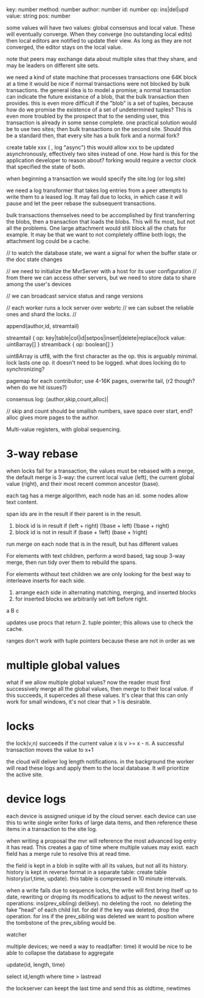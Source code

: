 
key: number
method: number
author: number
id: number
op: ins|del|upd
value: string
pos: number

some values will have two values: global consensus and local value. These will eventually converge. When they converge (no outstanding local edits) then local editors are notified to update their view. As long as they are not converged, the editor stays on the local value.

note that peers may exchange data about multiple sites that they share, and may be leaders on different site sets.

we need a kind of state machine that processes transactions one 64K block at a time
it would be nice if normal transactions were not blocked by bulk transactions. the general idea is to model a promise; a normal transaction can indicate the future existance of a blob, that the bulk transaction then provides. this is even more difficult if the "blob" is a set of tuples, because how do we promise the existence of a set of undetermined tuples? This is even more troubled by the prospect that to the sending user, this transaction is already in some sense complete. 
one practical solution would be to use two sites; then bulk transactions on the second site. Should this be a standard then, that every site has a bulk fork and a normal fork?

create table xxx (      , log "async")
this would allow xxx to be updated asynchronously, effectively two sites instead of one. How hard is this for the application developer to reason about? forking would require a vector clock that specified the state of both.

when beginning a transaction we would specify the site.log (or log.site)

we need a log transformer that takes log entries from a peer attempts to write them to a leased log. It may fail due to locks, in which case it will pause and let the peer rebase the subsequent transactions.

bulk transactions themselves need to be accomplished by first transferring the blobs, then a transaction that loads the blobs. This will fix most, but not all the problems. One large attachment would still block all the chats for example. It may be that we want to not completely offline both logs; the attachment log could be a cache.


// to watch the database state, we want a signal for when the buffer state or the doc state changes



// we need to initialize the MvrServer with a host for its user configuration
// from there we can access other servers, but we need to store data to share among the user's devices


// we can broadcast service status and range versions


// each worker runs a lock server over webrtc
// we can subset the reliable ones and shard the locks.
// 

append(author,id, streamtail)

streamtail {
  op: key|table|col|id|setpos|insert|delete|replace|lock
  value: uint8array[]
}
streamback {
  op: boolean[]
}

uint8Array is utf8, with the first character as the op.
this is arguably minimal.
lock lasts one op. it doesn't need to be logged.
what does locking do to synchronizing? 



pagemap for each contributor; use 4-16K pages, overwrite tail, (r2 though? when do we hit issues?)

consensus log:
(author,skip,count,alloc)|

 // skip and count should be smallish numbers, save space over start, end? alloc gives more pages to the author.



Multi-value registers, with global sequencing.

# 3-way rebase

when locks fail for a transaction, the values must be rebased with a merge, the default merge is 3-way: the current local value (left), the current global value (right), and their most recent common ancestor (base).

each tag has a merge algorithm, each node has an id. some nodes allow text content.

span ids are in the result if their parent is in the result.

1. block id is in result if
  (left + right)
  (!base + left)
  (!base + right)
2. block id is not in result if
  (base + !left)
  (base + !right)

run merge on each node that is in the result, but has different values

For elements with text children, perform a word based, tag soup 3-way merge, then run tidy over them to rebuild the spans.

For elements without text children we are only looking for the best way to interleave inserts for each side.
1. arrange each side in alternating matching, merging, and inserted blocks
2. for inserted blocks we arbitrarily set left before right.

a B c 

updates use procs that return
2. tuple pointer; this allows use to check the cache.




ranges don't work with tuple pointers because these are not in order
as we 

# multiple global values

what if we allow multiple global values? now the reader must first successively merge all the global values, then merge to their local value. if this succeeds, it supercedes all these values. It's clear that this can only work for small windows, it's not clear that > 1 is desirable. 


# locks
the lock(v,n) succeeds if the current value x is  v >= x - n. A successful transaction moves the value to x+1


the cloud will deliver log length notifications. in the background the worker will read these logs and apply them to the local database. It will prioritize the active site.

# device logs

each device is assigned unique id by the cloud server. each device can use this to write single writer forks of large data items, and then reference these items in a transaction to the site log.

when writing a proposal the mvr will reference the most advanced log entry it has read. This creates a gap of time where multiple values may exist. each field has a merge rule to resolve this at read time.

the field is kept in a blob in sqlite with all its values, but not all its history. history is kept in reverse format in a separate table: create table history(url,time, update). this table is compressed in 10 minute intervals.

when a write fails due to sequence locks, the write will first bring itself up to date, rewriting or droping its modifications to adjust to the newest writes.
operations: ins(prev_sibling) del(key). no deleting the root. no deleting the fake "head" of each child list. 
for del if the key was deleted, drop the operation.
for ins if the prev_sibling was deleted we want to position where the tombstone of the prev_sibling would be.


watcher

multiple devices; we need a way to read(after: time)
it would be nice to be able to collapse the database to aggregate

update(id, length, time)

select id,length where time > lastread

the lockserver can keept the last time and send this as oldtime, newtimes

